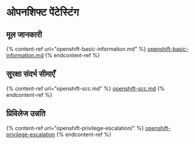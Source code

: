 # ओपनशिफ्ट पेंटेस्टिंग

## मूल जानकारी

{% content-ref url="openshift-basic-information.md" %}
[openshift-basic-information.md](openshift-basic-information.md)
{% endcontent-ref %}

## सुरक्षा संदर्भ सीमाएँ

{% content-ref url="openshift-scc.md" %}
[openshift-scc.md](openshift-scc.md)
{% endcontent-ref %}

## प्रिविलेज उन्नति

{% content-ref url="openshift-privilege-escalation/" %}
[openshift-privilege-escalation](openshift-privilege-escalation/)
{% endcontent-ref %}
